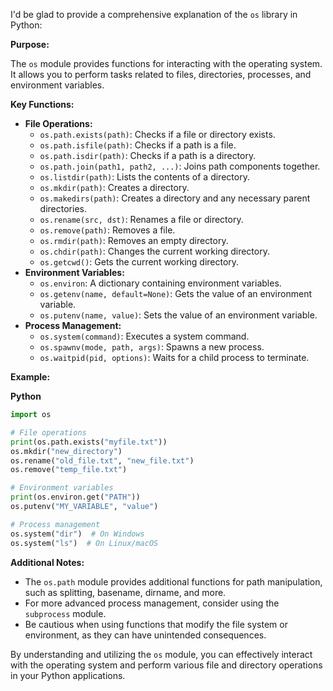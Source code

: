 I'd be glad to provide a comprehensive explanation of the `os` library in Python:

**Purpose:**

The `os` module provides functions for interacting with the operating system. It allows you to perform tasks related to files, directories, processes, and environment variables.

**Key Functions:**

- **File Operations:**
    - `os.path.exists(path)`: Checks if a file or directory exists.
    - `os.path.isfile(path)`: Checks if a path is a file.
    - `os.path.isdir(path)`: Checks if a path is a directory.
    - `os.path.join(path1, path2, ...)`: Joins path components together.
    - `os.listdir(path)`: Lists the contents of a directory.
    - `os.mkdir(path)`: Creates a directory.
    - `os.makedirs(path)`: Creates a directory and any necessary parent directories.
    - `os.rename(src, dst)`: Renames a file or directory.
    - `os.remove(path)`: Removes a file.
    - `os.rmdir(path)`: Removes an empty directory.
    - `os.chdir(path)`: Changes the current working directory.
    - `os.getcwd()`: Gets the current working directory.
- **Environment Variables:**
    - `os.environ`: A dictionary containing environment variables.
    - `os.getenv(name, default=None)`: Gets the value of an environment variable.
    - `os.putenv(name, value)`: Sets the value of an environment variable.
- **Process Management:**
    - `os.system(command)`: Executes a system command.
    - `os.spawnv(mode, path, args)`: Spawns a new process.
    - `os.waitpid(pid, options)`: Waits for a child process to terminate.

**Example:**

**Python**

```python
import os

# File operations
print(os.path.exists("myfile.txt"))
os.mkdir("new_directory")
os.rename("old_file.txt", "new_file.txt")
os.remove("temp_file.txt")

# Environment variables
print(os.environ.get("PATH"))
os.putenv("MY_VARIABLE", "value")

# Process management
os.system("dir")  # On Windows
os.system("ls")  # On Linux/macOS
```

**Additional Notes:**

- The `os.path` module provides additional functions for path manipulation, such as splitting, basename, dirname, and more.
- For more advanced process management, consider using the `subprocess` module.
- Be cautious when using functions that modify the file system or environment, as they can have unintended consequences.

By understanding and utilizing the `os` module, you can effectively interact with the operating system and perform various file and directory operations in your Python applications.